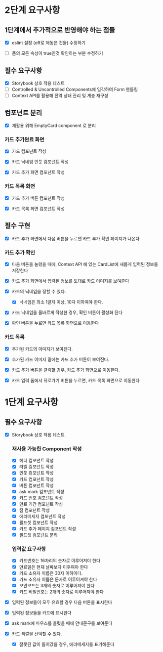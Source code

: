 # 2단계 요구사항

## 1단계에서 추가적으로 반영해야 하는 점들

- [x] eslint 설정 (off로 해놓은 것들) 수정하기

- [ ] 폼의 모든 속성이 true인것 확인하는 부분 수정하기

## 필수 요구사항

- [x] Storybook 상호 작용 테스트
- [ ] Controlled & Uncontrolled Components에 입각하여 Form 핸들링
- [ ] Context API를 활용해 전역 상태 관리 및 계층 재구성

## 컴포넌트 분리

- [x] 재활용 위해 EmptyCard component 로 분리

### 카드 추가완료 화면

- [x] 카드 컴포넌트 작성

- [x] 카드 닉네임 인풋 컴포넌트 작성

- [x] 카드 추가 화면 컴포넌트 작성

### 카드 목록 화면

- [x] 카드 추가 버튼 컴포넌트 작성

- [x] 카드 목록 화면 컴포넌트 작성

## 필수 구현

- [x] 카드 추가 화면에서 다음 버튼을 누르면 카드 추가 확인 페이지가 나온다

### 카드 추가 확인

- [x] 다음 버튼을 눌렀을 때에, Context API 에 있는 CardList에 새롭게 입력된 정보를 저장한다

- [x] 카드 추가 화면에서 입력된 정보를 토대로 카드 이미지를 보여준다

- [x] 카드의 닉네임을 정할 수 있다.

  - [x] 닉네임은 최소 1글자 이상, 10자 이하여야 한다.

- [x] 카드 닉네임을 올바르게 작성한 경우, 확인 버튼이 활성화 된다

- [x] 확인 버튼을 누르면 카드 목록 화면으로 이동한다

### 카드 목록

- [x] 추가된 카드의 이미지가 보여진다.

- [x] 추가된 카드 이미지 밑에는 카드 추가 버튼이 보여진다.

- [x] 카드 추가 버튼을 클릭할 경우, 카드 추가 화면으로 이동한다.

- [x] 카드 입력 폼에서 뒤로가기 버튼을 누르면, 카드 목록 화면으로 이동한다

# 1단계 요구사항

## 필수 요구사항

- [x] Storybook 상호 작용 테스트

  ### 재사용 가능한 Component 작성

  - [x] 헤더 컴포넌트 작성
  - [x] 라벨 컴포넌트 작성
  - [x] 인풋 컴포넌트 작성
  - [x] 카드 컴포넌트 작성
  - [x] 버튼 컴포넌트 작성
  - [x] ask mark 컴포넌트 작성
  - [x] 카드 번호 컴포넌트 작성
  - [x] 만료 기간 컴포넌트 작성
  - [x] 점 컴포넌트 작성
  - [x] 에러메세지 컴포넌트 작성
  - [x] 필드셋 컴포넌트 작성
  - [x] 카드 추가 페이지 컴포넌트 작성
  - [x] 필드셋 컴포넌트 분리

  ### 입력값 요구사항

  - [x] 카드번호는 16자리의 숫자로 이루어져야 한다
  - [x] 만료일은 현재 날짜보다 이후여야 한다
  - [x] 카드 소유자 이름은 30자 이하이다.
  - [x] 카드 소유자 이름은 문자로 이루어져야 한다
  - [x] 보안코드는 3개의 숫자로 이루어져야 한다
  - [x] 카드 비밀번호는 2개의 숫자로 이루어져야 한다

- [x] 입력된 정보들이 모두 유효할 경우 다음 버튼을 표시한다
- [x] 입력된 정보들을 카드에 표시한다
- [x] ask mark에 마우스를 올렸을 때에 안내문구를 보여준다
- [x] 카드 색깔을 선택할 수 있다.

  - [x] 잘못된 값이 들어갔을 경우, 에러메세지를 표기해준다
